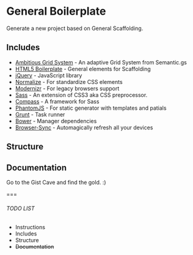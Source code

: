 # General Boilerplate

Generate a new project based on General Scaffolding.

## Includes

* [Ambitious Grid System](https://github.com/ambitiousframework/grid-system) - An adaptive Grid System from Semantic.gs
* [HTML5 Boilerplate](https://github.com/h5bp/html5-boilerplate) - General elements for Scaffolding
* [jQuery](http://jquery.com/) - JavaScript library
* [Normalize](http://necolas.github.io/normalize.css/) - For standardize CSS elements
* [Modernizr](http://modernizr.com/) - For legacy browsers support
* [Sass](http://sass-lang.com/) - An extension of CSS3 aka CSS preprocessor.
* [Compass](http://compass-style.org/) - A framework for Sass
* [PhantomJS](http://assemble.io/) - For static generator with templates and patials
* [Grunt](http://gruntjs.com/) - Task runner
* [Bower](http://bower.io/) - Manager dependencies
* [Browser-Sync](http://browsersync.io/) - Automagically refresh all your devices

## Structure

## Documentation

Go to the Gist Cave and find the gold. :)

===

###### TODO LIST

* Instructions
* Includes
* Structure
* ~~Documentation~~
